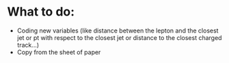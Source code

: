 # What to do:

- Coding new variables (like distance between the lepton and the closest jet or
  pt with respect to the closest jet or distance to the closest charged track...)
- Copy from the sheet of paper 
